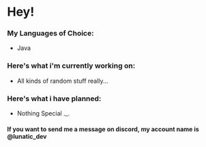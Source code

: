 <h1>Hey!</h1>

<h3>My Languages of Choice:</h3>
<ul>
  <li>Java</li>
</ul>
<h3>Here's what i'm currently working on:</h3>
<ul>
  <li>All kinds of random stuff really...</li>
</ul>
<h3>Here's what i have planned:</h3>
<ul>
  <li>Nothing Special ._.</li>
</ul>

<h4>If you want to send me a message on discord, my account name is @lunatic_dev</h4>
